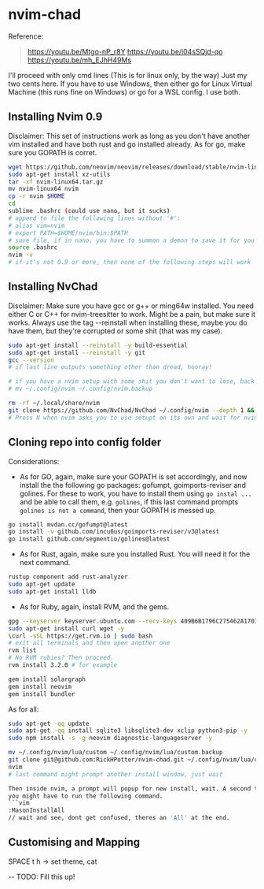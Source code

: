 # nvim-chad

Reference:
> https://youtu.be/Mtgo-nP_r8Y
> https://youtu.be/i04sSQjd-qo
> https://youtu.be/mh_EJhH49Ms

I'll proceed with only cmd lines (This is for linux only, by the way)
Just my two cents here. If you have to use Windows, then either go for Linux Virtual
Machine (this runs fine on Windows) or go for a WSL config. I use both.

## Installing Nvim 0.9

Disclaimer: This set of instructions work as long as you don't have another vim installed
and have both rust and go installed already. As for go, make sure you GOPATH is corret.

```bash
wget https://github.com/neovim/neovim/releases/download/stable/nvim-linux64.tar.gz
sudo apt-get install xz-utils
tar -xf nvim-linux64.tar.gz
mv nvim-linux64 nvim
cp -r nvim $HOME
cd
sublime .bashrc (could use nano, but it sucks)
# append to file the following lines without '#':
# alias vim=nvim
# export PATH=$HOME/nvim/bin:$PATH
# save file, if in nano, you have to summon a demon to save it for you
source .bashrc
nvim -v
# if it's not 0.9 or more, then none of the following steps will work
```

## Installing NvChad

Disclaimer: Make sure you have gcc or g++ or ming64w installed. You need either C or C++
for nvim-treesitter to work. Might be a pain, but make sure it works. Always use the tag
--reinstall when installing these, maybe you do have them, but they're corrupted or some
shit (that was my case).

```bash
sudo apt-get install --reinstall -y build-essential
sudo apt-get install --reinstall -y git
gcc --version
# if last line outputs something other than dread, hooray!

# if you have a nvim setup with some shit you don't want to lose, back that up with
# mv ~/.config/nvim ~/.config/nvim.backup

rm -rf ~/.local/share/nvim
git clone https://github.com/NvChad/NvChad ~/.config/nvim --depth 1 && nvim
# Press N when nvim asks you to use setupt on its own and wait for nvim to set default
```

## Cloning repo into config folder

Considerations:

- As for GO, again, make sure your GOPATH is set accordingly, and now install the the
following go packages: gofumpt, goimports-reviser and golines. For these to work, you
have to install them using `go instal ...` and be able to call them, e.g. `golines`,
if this last command prompts `golines is not a command`, then your GOPATH is messed up.

```bash
go install mvdan.cc/gofumpt@latest
go install -v github.com/incu6us/goimports-reviser/v3@latest
go install github.com/segmentio/golines@latest
```

- As for Rust, again, make sure you installed Rust. You will need it for the next command.

```bash
rustup component add rust-analyzer
sudo apt-get update
sudo apt-get install lldb
```

- As for Ruby, again, install RVM, and the gems.

```bash
gpg --keyserver keyserver.ubuntu.com --recv-keys 409B6B1796C275462A1703113804BB82D39DC0E3 7D2BAF1CF37B13E2069D6956105BD0E739499BDB
sudo apt-get install curl wget -y
\curl -sSL https://get.rvm.io | sudo bash
# exit all terminals and then open another one
rvm list
# No RVM rubies? Then proceed.
rvm install 3.2.0 # for example
```

```bash
gem install solargraph
gem install neovim
gem install bundler
```

As for all:

```bash
sudo apt-get -qq update
sudo apt-get -qq install sqlite3 libsqlite3-dev xclip python3-pip -y
sudo npm install -s -g neovim diagnostic-languageserver -y
```

```bash
mv ~/.config/nvim/lua/custom ~/.config/nvim/lua/custom.backup 
git clone git@github.com:RickHPotter/nvim-chad.git ~/.config/nvim/lua/custom
nvim
# last command might prompt another install window, just wait
```

```bash
Then inside nvim, a prompt will popup for new install, wait. A second time,
you might have to run the following command.
```vim
:MasonInstallAll
// wait and see, dont get confused, theres an 'All' at the end.
```

## Customising and Mapping

SPACE t h -> set theme, cat

-- TODO: Fill this up!

